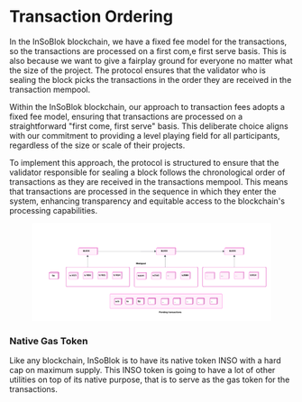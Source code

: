 # Transaction Ordering

In the InSoBlok blockchain, we have a fixed fee model for the transactions, so the transactions are processed on a first com,e first serve basis. This is also because we want to give a fairplay ground for everyone no matter what the size of the project. The protocol ensures that the validator who is sealing the block picks the transactions in the order they are received in the transaction mempool.

Within the InSoBlok blockchain, our approach to transaction fees adopts a fixed fee model, ensuring that transactions are processed on a straightforward "first come, first serve" basis. This deliberate choice aligns with our commitment to providing a level playing field for all participants, regardless of the size or scale of their projects.

To implement this approach, the protocol is structured to ensure that the validator responsible for sealing a block follows the chronological order of transactions as they are received in the transactions mempool. This means that transactions are processed in the sequence in which they enter the system, enhancing transparency and equitable access to the blockchain's processing capabilities.



<figure><img src="../../.gitbook/assets/Blank diagram (6).png" alt=""><figcaption></figcaption></figure>



### Native Gas Token

&#x20;Like any blockchain, InSoBlok is to have its native token INSO with a hard cap on maximum supply. This INSO token is going to have a lot of other utilities on top of its native purpose, that is to serve as the gas token for the transactions.






